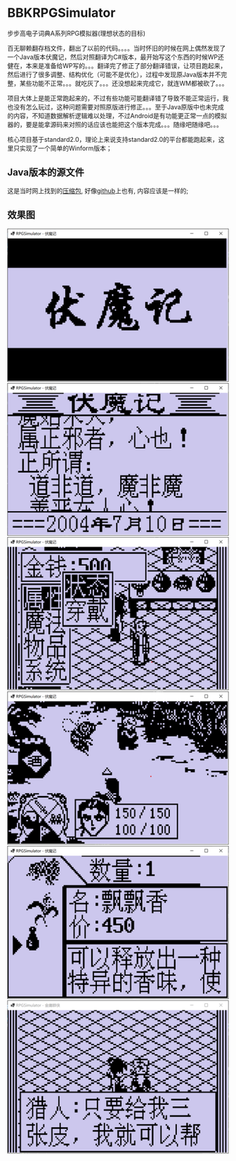 # BBKRPGSimulator
步步高电子词典A系列RPG模拟器(理想状态的目标)

百无聊赖翻存档文件，翻出了以前的代码。。。。当时怀旧的时候在网上偶然发现了一个Java版本伏魔记，然后对照翻译为C#版本，最开始写这个东西的时候WP还健在，本来是准备给WP写的。。。翻译完了修正了部分翻译错误，让项目跑起来，然后进行了很多调整、结构优化（可能不是优化），过程中发现原Java版本并不完整，某些功能不正常。。。就吃灰了。。。还没想起来完成它，就连WM都被砍了。。。

项目大体上是能正常跑起来的，不过有些功能可能翻译错了导致不能正常运行，我也没有怎么玩过，这种问题需要对照原版进行修正。。。至于Java原版中也未完成的内容，不知道数据解析逻辑难以处理，不过Android是有功能更正常一点的模拟器的，要是能拿源码来对照的话应该也能把这个版本完成。。。随缘吧随缘吧。。。

核心项目基于standard2.0，理论上来说支持standard2.0的平台都能跑起来，这里只实现了一个简单的Winform版本；

## Java版本的源文件

这是当时网上找到的[压缩包](https://github.com/StratosBlue/BBKRPGSimulator/blob/master/ref/fmj_pc.rar), 好像[github](https://github.com/jacky14/fmj_pc)上也有, 内容应该是一样的; 

## 效果图

![效果图1](https://github.com/StratosBlue/BBKRPGSimulator/blob/master/picture/1.png)
![效果图2](https://github.com/StratosBlue/BBKRPGSimulator/blob/master/picture/2.png)
![效果图3](https://github.com/StratosBlue/BBKRPGSimulator/blob/master/picture/3.png)
![效果图4](https://github.com/StratosBlue/BBKRPGSimulator/blob/master/picture/4.png)
![效果图5](https://github.com/StratosBlue/BBKRPGSimulator/blob/master/picture/5.png)
![效果图6](https://github.com/StratosBlue/BBKRPGSimulator/blob/master/picture/6.png)

